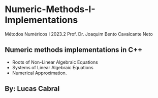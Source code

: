 # Numeric-Methods-I-Implementations
Métodos Numéricos I 2023.2
Prof. Dr. Joaquim Bento Cavalcante Neto

## Numeric methods implementations in C++
- Roots of Non-Linear Algebraic Equations
- Systems of Linear Algebraic Equations
- Numerical Approximation.

## By: Lucas Cabral

